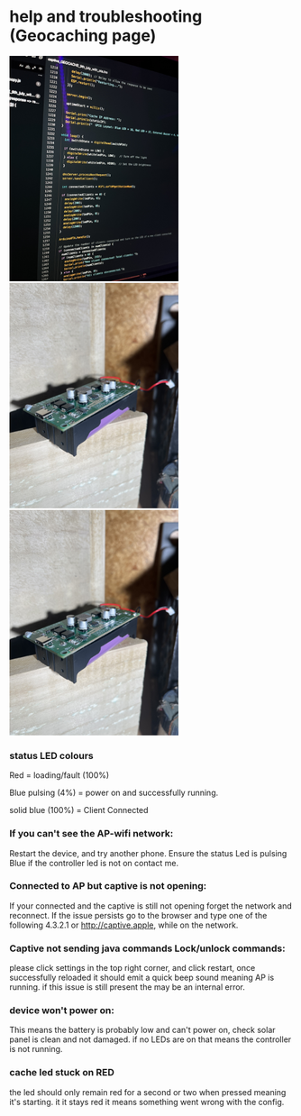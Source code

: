 # help and troubleshooting (Geocaching page)
<img src="IMG_2696.JPG" alt="drawing" width="300"/> <img src="IMG_2694.JPG" alt="drawing" width="300"/> <img src="IMG_2694.JPG" alt="drawing" width="300"/>

### status LED colours 

Red = loading/fault (100%)

Blue pulsing (4%)  = power on and successfully running.

solid blue (100%)  = Client Connected


### If you can't see the AP-wifi network:
Restart the device, and try another phone. Ensure the status Led is pulsing Blue if the controller led is not on contact me.


### Connected to AP but captive is not opening:
If your connected and the captive is still not opening forget the network and reconnect. If the issue persists go to the browser and type one of the following 4.3.2.1 or http://captive.apple, while on the network.


### Captive not sending java commands Lock/unlock commands:
please click settings in the top right corner, and click restart, once successfully reloaded it should emit a quick beep sound meaning AP is running. if this issue is still present the may be an internal error. 

### device won't power on:
This means the battery is probably low and can't power on, check solar panel is clean and not damaged. if no LEDs are on that means the controller is not running.

### cache led stuck on RED

the led should only remain red for a second or two when pressed meaning it's starting. it it stays red it means something went wrong with the config. 



